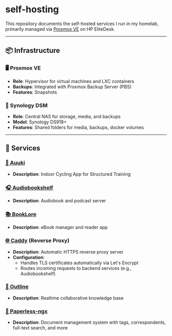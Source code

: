 # self-hosting

This repository documents the self-hosted services I run in my homelab, primarily managed via [Proxmox VE](https://www.proxmox.com/en/) on HP EliteDesk.

---

## 📦 Infrastructure

### 🖥️ Proxmox VE
- **Role**: Hypervisor for virtual machines and LXC containers
- **Backups**: Integrated with Proxmox Backup Server (PBS)
- **Features**: Snapshots

### 📁 Synology DSM
- **Role**: Central NAS for storage, media, and backups
- **Model**: Synology DS918+
- **Features**: Shared folders for media, backups, docker volumes

---

## 🔧 Services

### [🚴 Auuki](https://github.com/dvmarinoff/Auuki)
- **Description**: Indoor Cycling App for Structured Training

### [🎧 Audiobookshelf](https://github.com/advplyr/audiobookshelf)
- **Description**: Audiobook and podcast server

### [📚 BookLore](https://github.com/adityachandelgit/BookLore)
- **Description**: eBook manager and reader app

### [🌐 Caddy](https://github.com/caddyserver/caddy) (Reverse Proxy)
- **Description**: Automatic HTTPS reverse proxy server
- **Configuration**:
  - Handles TLS certificates automatically via Let's Encrypt
  - Routes incoming requests to backend services (e.g., Audiobookshelf)
 
### [📖 Outline](https://github.com/outline/outline)
- **Description**: Realtime collaborative knowledge base

### [📄 Paperless-ngx](https://github.com/paperless-ngx/paperless-ngx)
- **Description**: Document management system with tags, correspondents, full-text search, and more
